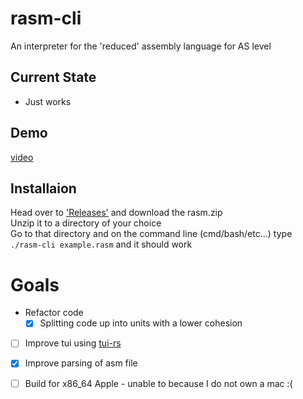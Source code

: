 # rasm-cli
An  interpreter for the 'reduced' assembly language for AS level

## Current State
- Just works

## Demo
[video](https://clipchamp.com/watch/d2aow1EP3Kw)

## Installaion
Head over to ['Releases'](https://github.com/SirMixalotMixalot/rasm-cli/releases) and download the rasm.zip  
Unzip it to a directory of your choice  
Go to that directory and on the command line (cmd/bash/etc...) type `./rasm-cli example.rasm` and it should work

# Goals
- Refactor code
  - [X] Splitting code up into units with a lower cohesion
- [ ] Improve tui using [tui-rs](https://github.com/fdehau/tui-rs)
- [X] Improve parsing of asm file 
- [ ] Build for x86_64 Apple - unable to because I do not own a mac :(

